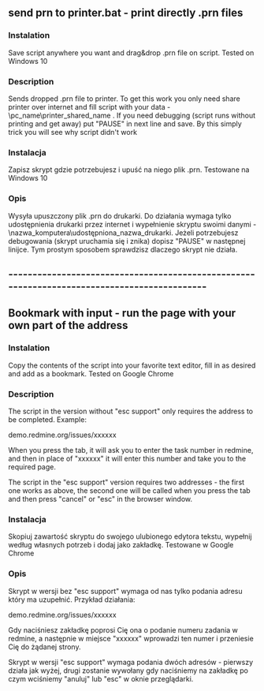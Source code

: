 ## send prn to printer.bat - print directly .prn files

### Instalation
Save script anywhere you want and drag&drop .prn file on script. Tested on Windows 10
### Description
Sends dropped .prn file to printer. To get this work you only need share printer over internet and fill script with your data - \\pc_name\\printer_shared_name . If you need debugging (script runs without printing and get away) put "PAUSE" in next line and save. By this simply trick you will see why script didn't work


### Instalacja
Zapisz skrypt gdzie potrzebujesz i upuść na niego plik .prn. Testowane na Windows 10
### Opis
Wysyła upuszczony plik .prn do drukarki. Do działania wymaga tylko udostępnienia drukarki przez internet i wypełnienie skryptu swoimi danymi - \\nazwa_komputera\\udostępniona_nazwa_drukarki. Jeżeli potrzebujesz debugowania (skrypt uruchamia się i znika) dopisz "PAUSE" w następnej linijce. Tym prostym sposobem sprawdzisz dlaczego skrypt nie działa.
## --------------------------------------------------------------------------------------------
## Bookmark with input - run the page with your own part of the address

### Instalation
Copy the contents of the script into your favorite text editor, fill in as desired and add as a bookmark. Tested on Google Chrome
### Description
The script in the version without "esc support" only requires the address to be completed. Example:

demo.redmine.org/issues/xxxxxx

When you press the tab, it will ask you to enter the task number in redmine, and then in place of "xxxxxx" it will enter this number and take you to the required page.

The script in the "esc support" version requires two addresses - the first one works as above, the second one will be called when you press the tab and then press "cancel" or "esc" in the browser window.

### Instalacja
Skopiuj zawartość skryptu do swojego ulubionego edytora tekstu, wypełnij według własnych potrzeb i dodaj jako zakładkę. Testowane w Google Chrome
### Opis
Skrypt w wersji bez "esc support" wymaga od nas tylko podania adresu który ma uzupełnić. Przykład działania:

demo.redmine.org/issues/xxxxxx

Gdy naciśniesz zakładkę poprosi Cię ona o podanie numeru zadania w redmine, a następnie w miejsce "xxxxxx" wprowadzi ten numer i przeniesie Cię do żądanej strony.

Skrypt w wersji "esc support" wymaga podania dwóch adresów - pierwszy działa jak wyżej, drugi zostanie wywołany gdy naciśniemy na zakładkę po czym wciśniemy "anuluj" lub "esc" w oknie przeglądarki.

